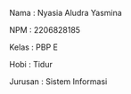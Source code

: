 Nama    : Nyasia Aludra Yasmina

NPM     : 2206828185

Kelas   : PBP E

Hobi    : Tidur

Jurusan : Sistem Informasi